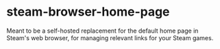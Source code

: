 # steam-browser-home-page
 Meant to be a self-hosted replacement for the default home page in Steam's web browser, for managing relevant links for your Steam games.
